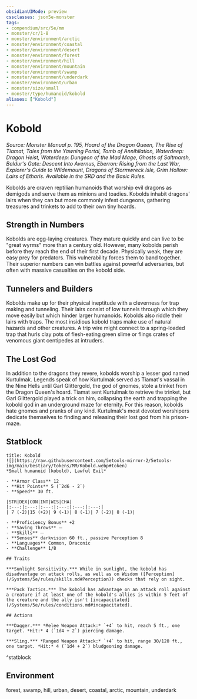 ```yaml
---
obsidianUIMode: preview
cssclasses: json5e-monster
tags:
- compendium/src/5e/mm
- monster/cr/1-8
- monster/environment/arctic
- monster/environment/coastal
- monster/environment/desert
- monster/environment/forest
- monster/environment/hill
- monster/environment/mountain
- monster/environment/swamp
- monster/environment/underdark
- monster/environment/urban
- monster/size/small
- monster/type/humanoid/kobold
aliases: ["Kobold"]
---
```

# Kobold
*Source: Monster Manual p. 195, Hoard of the Dragon Queen, The Rise of Tiamat, Tales from the Yawning Portal, Tomb of Annihilation, Waterdeep: Dragon Heist, Waterdeep: Dungeon of the Mad Mage, Ghosts of Saltmarsh, Baldur's Gate: Descent Into Avernus, Eberron: Rising from the Last War, Explorer's Guide to Wildemount, Dragons of Stormwreck Isle, Grim Hollow: Lairs of Etharis. Available in the SRD and the Basic Rules.*  

Kobolds are craven reptilian humanoids that worship evil dragons as demigods and serve them as minions and toadies. Kobolds inhabit dragons' lairs when they can but more commonly infest dungeons, gathering treasures and trinkets to add to their own tiny hoards.

## Strength in Numbers

Kobolds are egg-laying creatures. They mature quickly and can live to be "great wyrms" more than a century old. However, many kobolds perish before they reach the end of their first decade. Physically weak, they are easy prey for predators. This vulnerability forces them to band together. Their superior numbers can win battles against powerful adversaries, but often with massive casualties on the kobold side.

## Tunnelers and Builders

Kobolds make up for their physical ineptitude with a cleverness for trap making and tunneling. Their lairs consist of low tunnels through which they move easily but which hinder larger humanoids. Kobolds also riddle their lairs with traps. The most insidious kobold traps make use of natural hazards and other creatures. A trip wire might connect to a spring-loaded trap that hurls clay pots of flesh-eating green slime or flings crates of venomous giant centipedes at intruders.

## The Lost God

In addition to the dragons they revere, kobolds worship a lesser god named Kurtulmak. Legends speak of how Kurtulmak served as Tiamat's vassal in the Nine Hells until Garl Glittergold, the god of gnomes, stole a trinket from the Dragon Queen's hoard. Tiamat sent Kurtulmak to retrieve the trinket, but Garl Glittergold played a trick on him, collapsing the earth and trapping the kobold god in an underground maze for eternity. For this reason, kobolds hate gnomes and pranks of any kind. Kurtulmak's most devoted worshipers dedicate themselves to finding and releasing their lost god from his prison-maze.

## Statblock

```ad-statblock
title: Kobold
![](https://raw.githubusercontent.com/5etools-mirror-2/5etools-img/main/bestiary/tokens/MM/Kobold.webp#token)
*Small humanoid (kobold), Lawful Evil*

- **Armor Class** 12
- **Hit Points** 5 (`2d6 - 2`)
- **Speed** 30 ft.

|STR|DEX|CON|INT|WIS|CHA|
|:---:|:---:|:---:|:---:|:---:|:---:|
| 7 (-2)|15 (+2)| 9 (-1)| 8 (-1)| 7 (-2)| 8 (-1)|

- **Proficiency Bonus** +2
- **Saving Throws** ⏤
- **Skills** ⏤
- **Senses** darkvision 60 ft., passive Perception 8
- **Languages** Common, Draconic
- **Challenge** 1/8

## Traits

***Sunlight Sensitivity.*** While in sunlight, the kobold has disadvantage on attack rolls, as well as on Wisdom ([Perception](/Systems/5e/rules/skills.md#Perception)) checks that rely on sight.

***Pack Tactics.*** The kobold has advantage on an attack roll against a creature if at least one of the kobold's allies is within 5 feet of the creature and the ally isn't [incapacitated](/Systems/5e/rules/conditions.md#incapacitated).

## Actions

***Dagger.*** *Melee Weapon Attack:* `+4` to hit, reach 5 ft., one target. *Hit:* 4 (`1d4 + 2`) piercing damage.

***Sling.*** *Ranged Weapon Attack:* `+4` to hit, range 30/120 ft., one target. *Hit:* 4 (`1d4 + 2`) bludgeoning damage.
```
^statblock

## Environment

forest, swamp, hill, urban, desert, coastal, arctic, mountain, underdark
